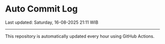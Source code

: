 # Auto Commit Log

Last updated: Saturday, 16-08-2025 21:11 WIB

---

This repository is automatically updated every hour using GitHub Actions.
